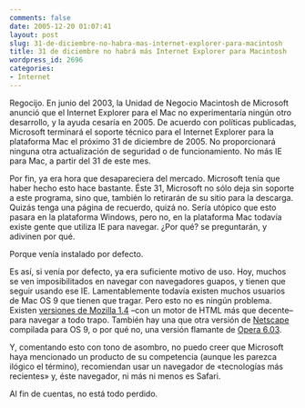 ```yaml
---
comments: false
date: 2005-12-20 01:07:41
layout: post
slug: 31-de-diciembre-no-habra-mas-internet-explorer-para-macintosh
title: 31 de diciembre no habrá más Internet Explorer para Macintosh
wordpress_id: 2696
categories:
- Internet
---
```


Regocijo. En junio del 2003, la Unidad de Negocio Macintosh de Microsoft anunció que el Internet Explorer para el Mac no experimentaría ningún otro desarrollo, y la ayuda cesaría en 2005. De acuerdo con políticas publicadas, Microsoft terminará el soporte técnico para el Internet Explorer para la plataforma Mac el próximo 31 de diciembre de 2005. No proporcionará ninguna otra actualización de seguridad o de funcionamiento. No más IE para Mac, a partir del 31 de este mes.





Por fin, ya era hora que desapareciera del mercado. Microsoft tenía que haber hecho esto hace bastante. Éste 31, Microsoft no sólo deja sin soporte a este programa, sino que, también lo retirarán de su sitio para la descarga. Quizás tenga una página de recuerdo, quizá no. Sería utópico que esto pasara en la plataforma Windows, pero no, en la plataforma Mac todavía existe gente que utiliza IE para navegar. ¿Por qué? se preguntarán, y adivinen por qué.





Porque venía instalado por defecto.





Es así, si venía por defecto, ya era suficiente motivo de uso. Hoy, muchos se ven imposibilitados en navegar con navegadores guapos, y tienen que seguir usando ese IE. Lamentablemente todavía existen muchos usuarios de Mac OS 9 que tienen que tragar. Pero esto no es ningún problema. Existen [versiones de Mozilla 1.4](http://wamcom.org/latest-131/) –con un motor de HTML más que decente– para navegar a todo trapo. También hay una que otra versión de [Netscape](http://browser.netscape.com/ns8/download/archive62x.jsp) compilada para OS 9, o por qué no, una versión flamante de [Opera 6.03](http://www.opera.com/download/index.dml?platform=mac&ver=6.03).





Y, comentando esto con tono de asombro, no puedo creer que Microsoft haya mencionado un producto de su competencia (aunque les parezca ilógico el término), recomiendan usar un navegador de «tecnologías más recientes» y, éste navegador, ni más ni menos es Safari.





Al fin de cuentas, no está todo perdido.
